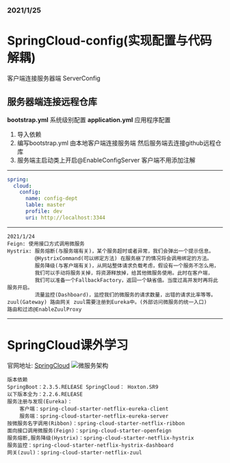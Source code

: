 ### 2021/1/25
# SpringCloud-config(实现配置与代码解耦)  
客户端连接服务器端 ServerConfig  
## 服务器端连接远程仓库
**bootstrap.yml** 系统级别配置 **application.yml** 应用程序配置
1. 导入依赖
2. 编写bootstrap.yml 由本地客户端连接服务端 然后服务端去连接github远程仓库
3. 服务端主启动类上开启@EnableConfigServer 客户端不用添加注解
---
```yaml
spring:
  cloud:
    config:
      name: config-dept
      lable: master
      profile: dev
      uri: http://localhost:3344
```
***
```text
2021/1/24
Feign: 使用接口方式调用微服务
Hystrix: 服务熔断(与服务端有关)，某个服务超时或者异常，我们会弹出一个提示信息。
         @HystrixCommand(可以绑定方法) 在服务崩了的情况将会调用绑定的方法。
         服务降级(与客户端有关)，从网站整体请求负载考虑，假设有一个服务不怎么用，
         我们可以手动将服务关掉，将资源释放掉，给其他微服务使用。此时在客户端，
         我们可以准备一个FallbackFactory，返回一个缺省值。当度过高并发时再将此服务开启。
         流量监控(Dashboard)，监控我们的微服务的请求数量，出错的请求比率等等。
zuul(Gateway) 路由网关 zuul需要注册到Eureka中。(外部访问微服务的统一入口)
路由和过滤@EnableZuulProxy

```
---
# SpringCloud课外学习
官网地址: [SpringCloud](https://spring.io/projects/spring-cloud)
![微服务架构](https://spring.io/images/diagram-microservices-88e01c7d34c688cb49556435c130d352.svg)
```text
版本依赖
SpringBoot：2.3.5.RELEASE SpringCloud： Hoxton.SR9
以下版本全为：2.2.6.RELEASE
服务注册与发现(Eureka)：
    客户端：spring-cloud-starter-netflix-eureka-client 
    服务端：spring-cloud-starter-netflix-eureka-server
按微服务名字调用(Ribbon)：spring-cloud-starter-netflix-ribbon
面向接口调用微服务(Feign)：spring-cloud-starter-openfeign
服务熔断,服务降级(Hystrix)：spring-cloud-starter-netflix-hystrix
服务监控：spring-cloud-starter-netflix-hystrix-dashboard
网关(zuul)：spring-cloud-starter-netflix-zuul
```
